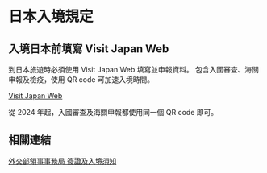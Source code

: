 # 日本入境規定

## 入境日本前填寫 Visit Japan Web

到日本旅遊時必須使用 Visit Japan Web 填寫並申報資料。
包含入國審查、海關申報及檢疫，使用 QR code 可加速入境時間。

[Visit Japan Web](https://www.vjw.digital.go.jp/)

從 2024 年起，入國審查及海關申報都使用同一個 QR code 即可。

## 相關連結

[外交部領事事務局 簽證及入境須知](https://www.boca.gov.tw/sp-foof-countrycp-01-29-77969-1.html)
